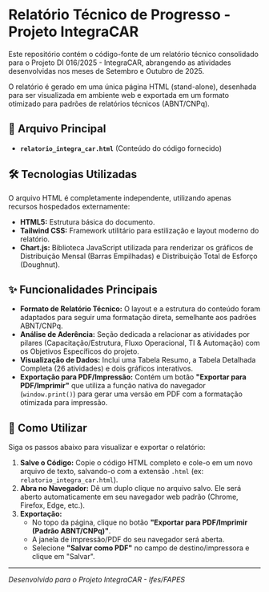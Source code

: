 # Relatório Técnico de Progresso - Projeto IntegraCAR

Este repositório contém o código-fonte de um relatório técnico consolidado para o Projeto DI 016/2025 - IntegraCAR, abrangendo as atividades desenvolvidas nos meses de Setembro e Outubro de 2025.

O relatório é gerado em uma única página HTML (stand-alone), desenhada para ser visualizada em ambiente web e exportada em um formato otimizado para padrões de relatórios técnicos (ABNT/CNPq).

## 📄 Arquivo Principal

* **`relatorio_integra_car.html`** (Conteúdo do código fornecido)

## 🛠️ Tecnologias Utilizadas

O arquivo HTML é completamente independente, utilizando apenas recursos hospedados externamente:

* **HTML5:** Estrutura básica do documento.
* **Tailwind CSS:** Framework utilitário para estilização e layout moderno do relatório.
* **Chart.js:** Biblioteca JavaScript utilizada para renderizar os gráficos de Distribuição Mensal (Barras Empilhadas) e Distribuição Total de Esforço (Doughnut).

## ✨ Funcionalidades Principais

* **Formato de Relatório Técnico:** O layout e a estrutura do conteúdo foram adaptados para seguir uma formatação direta, semelhante aos padrões ABNT/CNPq.
* **Análise de Aderência:** Seção dedicada a relacionar as atividades por pilares (Capacitação/Estrutura, Fluxo Operacional, TI & Automação) com os Objetivos Específicos do projeto.
* **Visualização de Dados:** Inclui uma Tabela Resumo, a Tabela Detalhada Completa (26 atividades) e dois gráficos interativos.
* **Exportação para PDF/Impressão:** Contém um botão **"Exportar para PDF/Imprimir"** que utiliza a função nativa do navegador (`window.print()`) para gerar uma versão em PDF com a formatação otimizada para impressão.

## 🚀 Como Utilizar

Siga os passos abaixo para visualizar e exportar o relatório:

1.  **Salve o Código:** Copie o código HTML completo e cole-o em um novo arquivo de texto, salvando-o com a extensão `.html` (ex: `relatorio_integra_car.html`).
2.  **Abra no Navegador:** Dê um duplo clique no arquivo salvo. Ele será aberto automaticamente em seu navegador web padrão (Chrome, Firefox, Edge, etc.).
3.  **Exportação:**
    * No topo da página, clique no botão **"Exportar para PDF/Imprimir (Padrão ABNT/CNPq)"**.
    * A janela de impressão/PDF do seu navegador será aberta.
    * Selecione **"Salvar como PDF"** no campo de destino/impressora e clique em "Salvar".

---
*Desenvolvido para o Projeto IntegraCAR - Ifes/FAPES*
